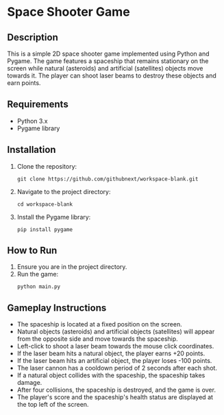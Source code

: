 # Space Shooter Game

## Description
This is a simple 2D space shooter game implemented using Python and Pygame. The game features a spaceship that remains stationary on the screen while natural (asteroids) and artificial (satellites) objects move towards it. The player can shoot laser beams to destroy these objects and earn points.

## Requirements
- Python 3.x
- Pygame library

## Installation
1. Clone the repository:
   ```
   git clone https://github.com/githubnext/workspace-blank.git
   ```
2. Navigate to the project directory:
   ```
   cd workspace-blank
   ```
3. Install the Pygame library:
   ```
   pip install pygame
   ```

## How to Run
1. Ensure you are in the project directory.
2. Run the game:
   ```
   python main.py
   ```

## Gameplay Instructions
- The spaceship is located at a fixed position on the screen.
- Natural objects (asteroids) and artificial objects (satellites) will appear from the opposite side and move towards the spaceship.
- Left-click to shoot a laser beam towards the mouse click coordinates.
- If the laser beam hits a natural object, the player earns +20 points.
- If the laser beam hits an artificial object, the player loses -100 points.
- The laser cannon has a cooldown period of 2 seconds after each shot.
- If a natural object collides with the spaceship, the spaceship takes damage.
- After four collisions, the spaceship is destroyed, and the game is over.
- The player's score and the spaceship's health status are displayed at the top left of the screen.
